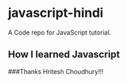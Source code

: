 # javascript-hindi
A Code repo for JavaScript tutorial.

## How I learned Javascript

###Thanks Hritesh Choudhury!!!
